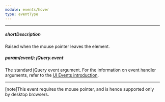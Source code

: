 ```yaml
---
module: events/hover
type: eventType
---
```

---
##### shortDescription
Raised when the mouse pointer leaves the element.

##### param(event): jQuery.event
The standard jQuery event argument. For the information on event handler arguments, refer to the [UI Events introduction](/api-reference/10%20UI%20Widgets/UI%20Events '/Documentation/ApiReference/UI_Widgets/UI_Events/').

---
[note]This event requires the mouse pointer, and is hence supported only by desktop browsers.